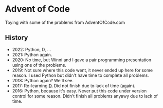 # Advent of Code
Toying with some of the problems from AdventOfCode.com

## History
- 2022: Python, D, ...
- 2021: Python again.
- 2020: No time, but Winni and I gave a pair programming presentation using one
  of the problems.
- 2019: Not sure where this code went, it never ended up here for some reason.
  I used Python but didn't have time to complete all problems.
- 2018: Python again? We'll see.
- 2017: Re-learning [D](https://www.dlang.org). 
  Did not finish due to lack of time (again).
- 2016: Python, because it's easy. Never put this code
  under version control for some reason. Didn't finish 
  all problems anyawy due to lack of time. 
